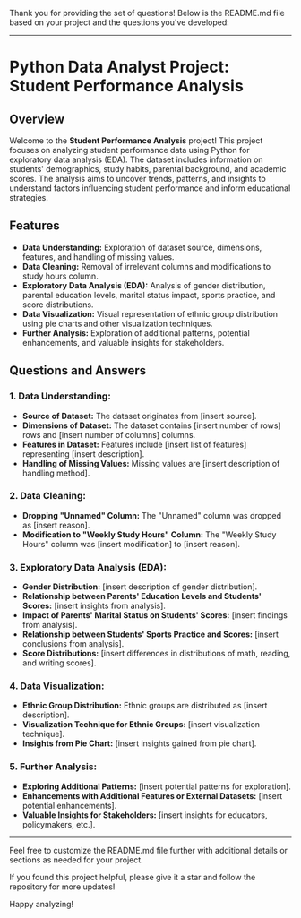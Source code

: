 Thank you for providing the set of questions! Below is the README.md file based on your project and the questions you've developed:

---

# Python Data Analyst Project: Student Performance Analysis

## Overview

Welcome to the **Student Performance Analysis** project! This project focuses on analyzing student performance data using Python for exploratory data analysis (EDA). The dataset includes information on students' demographics, study habits, parental background, and academic scores. The analysis aims to uncover trends, patterns, and insights to understand factors influencing student performance and inform educational strategies.

## Features

- **Data Understanding:** Exploration of dataset source, dimensions, features, and handling of missing values.
- **Data Cleaning:** Removal of irrelevant columns and modifications to study hours column.
- **Exploratory Data Analysis (EDA):** Analysis of gender distribution, parental education levels, marital status impact, sports practice, and score distributions.
- **Data Visualization:** Visual representation of ethnic group distribution using pie charts and other visualization techniques.
- **Further Analysis:** Exploration of additional patterns, potential enhancements, and valuable insights for stakeholders.

## Questions and Answers

### 1. Data Understanding:

- **Source of Dataset:** The dataset originates from [insert source].
- **Dimensions of Dataset:** The dataset contains [insert number of rows] rows and [insert number of columns] columns.
- **Features in Dataset:** Features include [insert list of features] representing [insert description].
- **Handling of Missing Values:** Missing values are [insert description of handling method].

### 2. Data Cleaning:

- **Dropping "Unnamed" Column:** The "Unnamed" column was dropped as [insert reason].
- **Modification to "Weekly Study Hours" Column:** The "Weekly Study Hours" column was [insert modification] to [insert reason].

### 3. Exploratory Data Analysis (EDA):

- **Gender Distribution:** [insert description of gender distribution].
- **Relationship between Parents' Education Levels and Students' Scores:** [insert insights from analysis].
- **Impact of Parents' Marital Status on Students' Scores:** [insert findings from analysis].
- **Relationship between Students' Sports Practice and Scores:** [insert conclusions from analysis].
- **Score Distributions:** [insert differences in distributions of math, reading, and writing scores].

### 4. Data Visualization:

- **Ethnic Group Distribution:** Ethnic groups are distributed as [insert description].
- **Visualization Technique for Ethnic Groups:** [insert visualization technique].
- **Insights from Pie Chart:** [insert insights gained from pie chart].

### 5. Further Analysis:

- **Exploring Additional Patterns:** [insert potential patterns for exploration].
- **Enhancements with Additional Features or External Datasets:** [insert potential enhancements].
- **Valuable Insights for Stakeholders:** [insert insights for educators, policymakers, etc.].

---

Feel free to customize the README.md file further with additional details or sections as needed for your project.

If you found this project helpful, please give it a star and follow the repository for more updates!

Happy analyzing!
